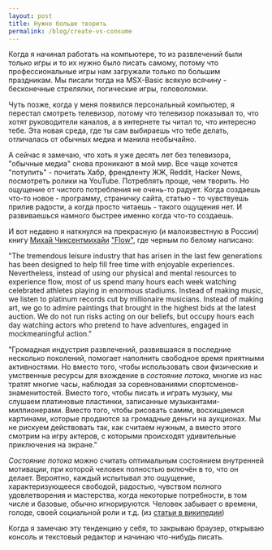 ```yaml
---
layout: post
title: Нужно больше творить
permalink: /blog/create-vs-consume
---
```

Когда я начинал работать на компьютере, то из развлечений были только игры и то их нужно было писать самому, потому что профессиональные игры нам загружали только по большим праздникам. Мы писали тогда на MSX-Basic всякую всячину - бесконечные стрелялки, логические игры, головоломки.

Чуть позже, когда у меня появился персональный компьютер, я перестал смотреть телевизор, потому что телевизор показывал то, что хотят руководители каналов, а в интернете ты читал то, что интересно тебе. Эта новая среда, где ты сам выбираешь что тебе делать, отличалась от обычных медиа и манила необычайно.
<!--more-->

А сейчас я замечаю, что хоть я уже десять лет без телевизора, "обычные медиа" снова проникают в мой мир. Все чаще хочется "потупить" - почитать Хабр, френдленту ЖЖ, Reddit, Hacker News, посмотреть ролики на YouTube. Потреблять проще, чем творить. Но ощущение от чистого потребления не очень-то радует. Когда создаешь что-то новое - программу, страничку сайта, статью - то чувствуешь прилив радости, а когда просто читаешь - такого ощущения нет. И развиваешься намного быстрее именно когда что-то создаешь.

И вот недавно я наткнулся на прекрасную (и малоизвестную в России) книгу [Михай Чиксентмихайи](http://ru.wikipedia.org/wiki/Чиксентмихайи,_Михай) ["Flow"](http://books.google.ru/books?id=lNt6bdfoyxQC&printsec=frontcover&dq=Flow:+The+Psychology+of+Optimal+Experience&source=bl&ots=k7NAlug5zb&sig=9eO0_MhfX3mMhtYgsS7OcaQBqoc&hl=ru&ei=lLGQS_PGHoqImgOKipS0Cw&sa=X&oi=book_result&ct=result&resnum=1&ved=0CAkQ6AEwAA#v=onepage&q=Flow%3A%20The%20Psychology%20of%20Optimal%20Experience&f=false), где черным по белому написано:

"The tremendous leisure industry that has arisen in the last few generations has been designed to help fill free time with enjoyable experiences. Nevertheless, instead of using our physical and mental resources to experience flow, most of us spend many hours each week watching celebrated athletes playing in enormous stadiums. Instead of making music, we listen to platinum records cut by millionaire musicians. Instead of making art, we go to admire paintings that brought in the highest bids at the latest auction. We do not run risks acting on our beliefs, but occupy hours each day watching actors who pretend to have adventures, engaged in mockmeaningful action."

"Громадная индустрия развлечений, развившаяся в последние несколько поколений, помогает наполнить свободное время приятными активностями. Но вместо того, чтобы использовать свои физические и умственные ресурсы для вхождение в *состояние потока*, многие из нас тратят многие часы, наблюдая за соревнованиями спортсменов-знаменитостей. Вместо того, чтобы писать и играть музыку, мы слушаем платиновые пластинки, записанные музыкантами-миллионерами. Вместо того, чтобы рисовать самим, восхищаемся картинами, которые продаются за громадные деньги на аукционах. Мы не рискуем действовать так, как считаем нужным, а вместо этого смотрим на игру актеров, с которыми происходят удивительные приключения на экране."

*Состояние потока* можно считать оптимальным состоянием внутренней мотивации, при которой человек полностью включён в то, что он делает. Вероятно, каждый испытывал это ощущение, характеризующееся свободой, радостью, чувством полного удовлетворения и мастерства, когда некоторые потребности, в том числе и базовые, обычно игнорируются. Человек забывает о времени, голоде, своей социальной роли и т.д. (из [статьи в википедии](http://ru.wikipedia.org/wiki/Чиксентмихайи,_Михай))

Когда я замечаю эту тенденцию у себя, то закрываю браузер, открываю консоль и текстовый редактор и начинаю что-нибудь писать.